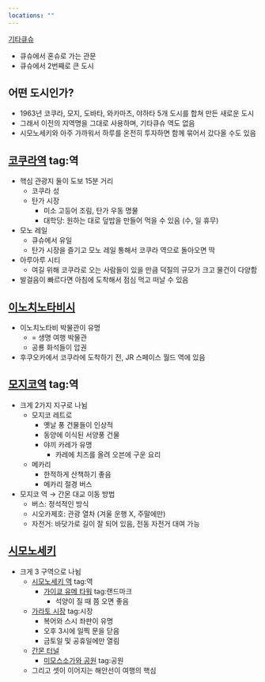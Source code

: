 ```yaml
---
locations: ""
---
```

[기타큐슈](geo:33.8834976,130.8751773)
- 큐슈에서 혼슈로 가는 관문
- 큐슈에서 2번째로 큰 도시

## 어떤 도시인가?
- 1963년 코쿠라, 모지, 도바타, 와카마츠, 야하타 5개 도시를 합쳐 만든 새로운 도시
- 그래서 이전의 지역명을 그대로 사용하며, 기타큐슈 역도 없음
- 시모노세키와 아주 가까워서 하루를 온전히 투자하면 함께 묶어서 갔다올 수도 있음

## [코쿠라역](geo:33.8869679,130.8825758) tag:역 
- 핵심 관광지 둘이 도보 15분 거리
	- 코쿠라 성
	- 탄가 시장
		- 미소 고등어 조림, 탄가 우동 명물
		- 대학당: 원하는 대로 덮밥을 만들어 먹을 수 있음 (수, 일 휴무)
- 모노 레일
	- 큐슈에서 유일
	- 탄가 시장을 즐기고 모노 레일 통해서 코쿠라 역으로 돌아오면 딱
- 아루아루 시티
	- 여길 위해 코쿠라로 오는 사람들이 있을 만큼 덕질의 규모가 크고 물건이 다양함
- 발걸음이 빠르다면 아침에 도착해서 점심 먹고 떠날 수 있음

## [이노치노타비시](geo:33.869201,130.8085394)
- 이노치노타비 박물관이 유명
	- = 생명 여행 박물관
	- 공룡 화석들이 압권
- 후쿠오카에서 코쿠라에 도착하기 전, JR 스페이스 월드 역에 있음

## [모지코역](geo:33.9451121,130.9615522) tag:역 
- 크게 2가지 지구로 나뉨
	- 모지코 레트로
		- 옛날 풍 건물들이 인상적
		- 동양에 이식된 서양풍 건물
		- 야끼 카레가 유명
			- 카레에 치즈를 올려 오븐에 구운 요리
	- 메카리
		- 한적하게 산책하기 좋음
		- 메카리 절경 버스
- 모지코 역 → 간몬 대교 이동 방법
	- 버스: 정석적인 방식
	- 시오카제호: 관광 열차 (겨울 운행 X, 주말에만)
	- 자전거: 바닷가로 길이 잘 되어 있음, 전동 자전거 대여 가능

## [시모노세키](geo:33.95752969999999,130.9411759)
- 크게 3 구역으로 나뉨
	- [시모노세키 역](geo:33.9493618,130.9217994) tag:역 
		- [가이쿄 유메 타워](geo:33.9498343,130.9297528) tag:랜드마크 
			-  석양이 질 때 쯤 오면 좋음
	- [가라토 시장](geo:33.9566087,130.945824) tag:시장
		- 복어와 스시 좌판이 유명
		- 오후 3시에 일찍 문을 닫음
		- 금토일 및 공휴일에만 열림
	- [간몬 터널](geo:33.9640521,130.9582552)
		- [미모스소가와 공원](geo:33.965257,130.9567092) tag:공원
	- 그리고 셋이 이어지는 해안선이 여행의 핵심